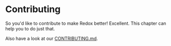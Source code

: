 # Contributing

So you'd like to contribute to make Redox better! Excellent. This chapter can help you to do just that.

Also have a look at our [CONTRIBUTING.md](https://gitlab.redox-os.org/redox-os/redox/blob/master/CONTRIBUTING.md).
